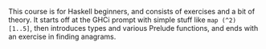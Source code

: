 This course is for Haskell beginners, and consists of exercises and a bit of theory.  It starts off at the GHCi prompt with simple stuff like `map (^2) [1..5]`, then introduces types and various Prelude functions, and ends with an exercise in finding anagrams.

